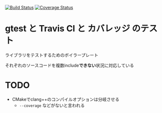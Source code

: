 [![Build Status](https://travis-ci.org/LumaKernel/gtest-hoge.svg?branch=master)](https://travis-ci.org/LumaKernel/gtest-hoge)
[![Coverage Status](https://coveralls.io/repos/github/LumaKernel/gtest-hoge/badge.svg?branch=master)](https://coveralls.io/github/LumaKernel/gtest-hoge?branch=master)

# gtest と Travis CI と カバレッジ のテスト

ライブラリをテストするためのボイラープレート

それぞれのソースコードを複数include**できない**状況に対応している

# TODO

* CMakeでclang++のコンパイルオプションは分岐させる
  * `--coverage` などがないと言われる

